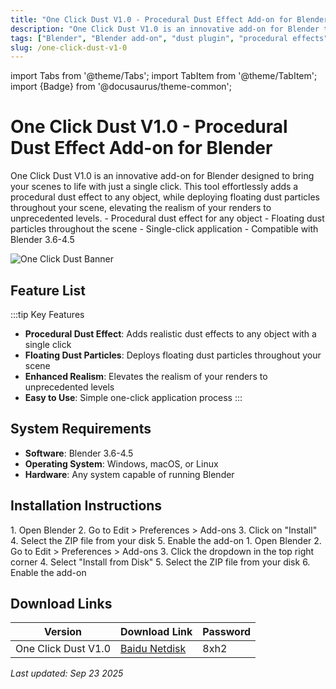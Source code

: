 ```yaml
---
title: "One Click Dust V1.0 - Procedural Dust Effect Add-on for Blender"
description: "One Click Dust V1.0 is an innovative add-on for Blender that effortlessly adds procedural dust effects to any object, enhancing the realism of your renders."
tags: ["Blender", "Blender add-on", "dust plugin", "procedural effects", "3D rendering"]
slug: /one-click-dust-v1-0
---
```


import Tabs from '@theme/Tabs';
import TabItem from '@theme/TabItem';
import {Badge} from '@docusaurus/theme-common';

# One Click Dust V1.0 - Procedural Dust Effect Add-on for Blender

<Tabs>
<TabItem value="overview" label="Overview" default>
One Click Dust V1.0 is an innovative add-on for Blender designed to bring your scenes to life with just a single click. This tool effortlessly adds a procedural dust effect to any object, while deploying floating dust particles throughout your scene, elevating the realism of your renders to unprecedented levels.
</TabItem>
<TabItem value="features" label="Features">
- Procedural dust effect for any object
- Floating dust particles throughout the scene
- Single-click application
- Compatible with Blender 3.6-4.5
</TabItem>
</Tabs>

![One Click Dust Banner](https://www.gfxcamp.com/wp-content/uploads/2025/06/One-Click-Dust.jpg)

## Feature List

:::tip Key Features
- **Procedural Dust Effect**: Adds realistic dust effects to any object with a single click
- **Floating Dust Particles**: Deploys floating dust particles throughout your scene
- **Enhanced Realism**: Elevates the realism of your renders to unprecedented levels
- **Easy to Use**: Simple one-click application process
:::

## System Requirements

- **Software**: Blender 3.6-4.5
- **Operating System**: Windows, macOS, or Linux
- **Hardware**: Any system capable of running Blender

## Installation Instructions

<Tabs groupId="blender-version">
<TabItem value="blender-4-lower" label="Blender 4 or Lower" default>
1. Open Blender
2. Go to Edit > Preferences > Add-ons
3. Click on "Install"
4. Select the ZIP file from your disk
5. Enable the add-on
</TabItem>
<TabItem value="blender-41-higher" label="Blender 4.1 or Higher">
1. Open Blender
2. Go to Edit > Preferences > Add-ons
3. Click the dropdown in the top right corner
4. Select "Install from Disk"
5. Select the ZIP file from your disk
6. Enable the add-on
</TabItem>
</Tabs>

## Download Links

| Version | Download Link | Password |
|--------|---------------|----------|
| One Click Dust V1.0 | [Baidu Netdisk](https://pan.baidu.com/s/1gXpwREh0c7a5FgjwChbpiA?pwd=8xh2) | 8xh2 |


_Last updated: Sep 23 2025_
